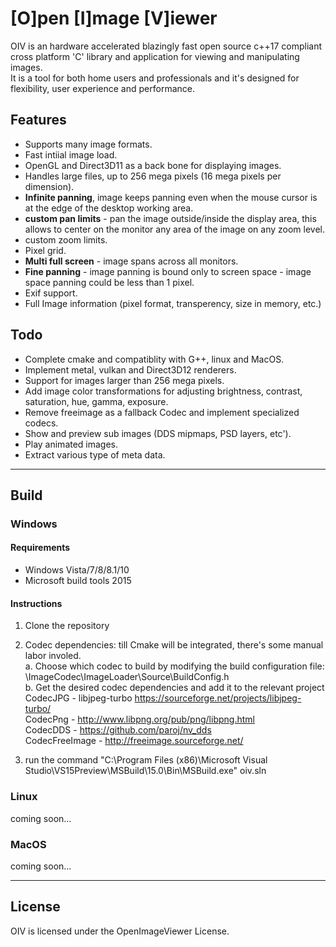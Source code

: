 # [O]pen [I]mage [V]iewer

OIV is an hardware accelerated blazingly fast open source c++17 compliant cross platform 'C' library and application for viewing and manipulating images.  
It is a tool for both home users and professionals and it's designed for flexibility, user experience and performance.

## Features
* Supports many image formats.
* Fast intiial image load.
* OpenGL and Direct3D11 as a back bone for displaying images.
* Handles large files, up to 256 mega pixels (16 mega pixels per dimension).
* **Infinite panning**, image keeps panning even when the mouse cursor is at the edge of the desktop working area.
* **custom pan limits** - pan the image outside/inside the display area, this allows to center on the monitor any area of the image on any zoom level.
* custom zoom limits. 
* Pixel grid.
* **Multi full screen** - image spans across all monitors.
* **Fine panning** - image panning is bound only to screen space - image space panning could be less than 1 pixel.  
* Exif support.
* Full Image information (pixel format, transperency, size in memory, etc.)

## Todo
* Complete cmake and compatiblity with G++, linux and MacOS.
* Implement metal, vulkan and Direct3D12 renderers.
* Support for images larger than 256 mega pixels.
* Add image color transformations for adjusting brightness, contrast, saturation, hue, gamma, exposure.
* Remove freeimage as a fallback Codec and implement specialized codecs.
* Show and preview sub images (DDS mipmaps, PSD layers, etc').
* Play animated images.
* Extract various type of meta data.

--------------------------

## Build
### Windows
#### Requirements
* Windows Vista/7/8/8.1/10
* Microsoft build tools 2015

#### Instructions
1. Clone the repository  
2. Codec dependencies: till Cmake will be integrated, there's some manual labor involed.  
  a. Choose which codec to build by modifying the build configuration file: \ImageCodec\ImageLoader\Source\BuildConfig.h  
  b. Get the desired codec dependencies and add it to the relevant project  
     CodecJPG - libjpeg-turbo https://sourceforge.net/projects/libjpeg-turbo/  
     CodecPng - http://www.libpng.org/pub/png/libpng.html  
     CodecDDS - https://github.com/paroj/nv_dds  
     CodecFreeImage - http://freeimage.sourceforge.net/  

   
3. run the command "C:\Program Files (x86)\Microsoft Visual Studio\VS15Preview\MSBuild\15.0\Bin\MSBuild.exe" oiv.sln

### Linux
coming soon...

### MacOS
coming soon...


-----------------------------

## License
OIV is licensed under the OpenImageViewer License.
